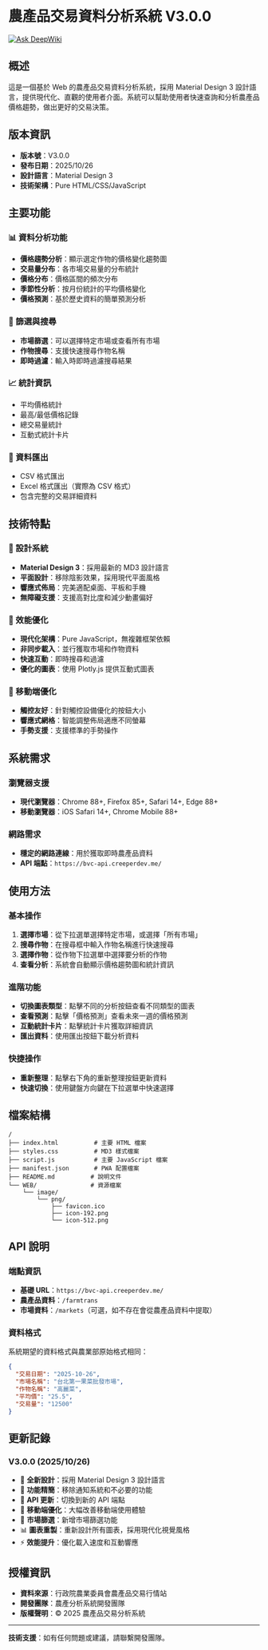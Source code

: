 # 農產品交易資料分析系統 V3.0.0

[![Ask DeepWiki](https://deepwiki.com/badge.svg)](https://deepwiki.com/Yo-codeback/bva-web)
## 概述

這是一個基於 Web 的農產品交易資料分析系統，採用 Material Design 3 設計語言，提供現代化、直觀的使用者介面。系統可以幫助使用者快速查詢和分析農產品價格趨勢，做出更好的交易決策。

## 版本資訊

- **版本號**：V3.0.0
- **發布日期**：2025/10/26
- **設計語言**：Material Design 3
- **技術架構**：Pure HTML/CSS/JavaScript

## 主要功能

### 📊 資料分析功能
- **價格趨勢分析**：顯示選定作物的價格變化趨勢圖
- **交易量分布**：各市場交易量的分布統計
- **價格分布**：價格區間的頻次分布
- **季節性分析**：按月份統計的平均價格變化
- **價格預測**：基於歷史資料的簡單預測分析

### 🎯 篩選與搜尋
- **市場篩選**：可以選擇特定市場或查看所有市場
- **作物搜尋**：支援快速搜尋作物名稱
- **即時過濾**：輸入時即時過濾搜尋結果

### 📈 統計資訊
- 平均價格統計
- 最高/最低價格記錄
- 總交易量統計
- 互動式統計卡片

### 💾 資料匯出
- CSV 格式匯出
- Excel 格式匯出（實際為 CSV 格式）
- 包含完整的交易詳細資料

## 技術特點

### 🎨 設計系統
- **Material Design 3**：採用最新的 MD3 設計語言
- **平面設計**：移除陰影效果，採用現代平面風格
- **響應式佈局**：完美適配桌面、平板和手機
- **無障礙支援**：支援高對比度和減少動畫偏好

### 🚀 效能優化
- **現代化架構**：Pure JavaScript，無複雜框架依賴
- **非同步載入**：並行獲取市場和作物資料
- **快速互動**：即時搜尋和過濾
- **優化的圖表**：使用 Plotly.js 提供互動式圖表

### 📱 移動端優化
- **觸控友好**：針對觸控設備優化的按鈕大小
- **響應式網格**：智能調整佈局適應不同螢幕
- **手勢支援**：支援標準的手勢操作

## 系統需求

### 瀏覽器支援
- **現代瀏覽器**：Chrome 88+, Firefox 85+, Safari 14+, Edge 88+
- **移動瀏覽器**：iOS Safari 14+, Chrome Mobile 88+

### 網路需求
- **穩定的網路連線**：用於獲取即時農產品資料
- **API 端點**：`https://bvc-api.creeperdev.me/`

## 使用方法

### 基本操作
1. **選擇市場**：從下拉選單選擇特定市場，或選擇「所有市場」
2. **搜尋作物**：在搜尋框中輸入作物名稱進行快速搜尋
3. **選擇作物**：從作物下拉選單中選擇要分析的作物
4. **查看分析**：系統會自動顯示價格趨勢圖和統計資訊

### 進階功能
- **切換圖表類型**：點擊不同的分析按鈕查看不同類型的圖表
- **查看預測**：點擊「價格預測」查看未來一週的價格預測
- **互動統計卡片**：點擊統計卡片獲取詳細資訊
- **匯出資料**：使用匯出按鈕下載分析資料

### 快捷操作
- **重新整理**：點擊右下角的重新整理按鈕更新資料
- **快速切換**：使用鍵盤方向鍵在下拉選單中快速選擇

## 檔案結構

```
/
├── index.html          # 主要 HTML 檔案
├── styles.css          # MD3 樣式檔案
├── script.js           # 主要 JavaScript 檔案
├── manifest.json       # PWA 配置檔案
├── README.md          # 說明文件
└── WEB/               # 資源檔案
    └── image/
        └── png/
            ├── favicon.ico
            ├── icon-192.png
            └── icon-512.png
```

## API 說明

### 端點資訊
- **基礎 URL**：`https://bvc-api.creeperdev.me/`
- **農產品資料**：`/farmtrans`
- **市場資料**：`/markets`（可選，如不存在會從農產品資料中提取）

### 資料格式
系統期望的資料格式與農業部原始格式相同：
```json
{
  "交易日期": "2025-10-26",
  "市場名稱": "台北第一果菜批發市場",
  "作物名稱": "高麗菜",
  "平均價": "25.5",
  "交易量": "12500"
}
```

## 更新記錄

### V3.0.0 (2025/10/26)
- 🎨 **全新設計**：採用 Material Design 3 設計語言
- 🚫 **功能精簡**：移除通知系統和不必要的功能
- 🔄 **API 更新**：切換到新的 API 端點
- 📱 **移動端優化**：大幅改善移動端使用體驗
- 🎯 **市場篩選**：新增市場篩選功能
- 📊 **圖表重製**：重新設計所有圖表，採用現代化視覺風格
- ⚡ **效能提升**：優化載入速度和互動響應

## 授權資訊

- **資料來源**：行政院農業委員會農產品交易行情站
- **開發團隊**：農產分析系統開發團隊
- **版權聲明**：© 2025 農產品交易分析系統

---

**技術支援**：如有任何問題或建議，請聯繫開發團隊。
